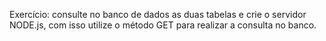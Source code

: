 Exercício: consulte no banco de dados as duas tabelas e crie o servidor NODE.js, com isso utilize o método GET 
para realizar a consulta no banco.
